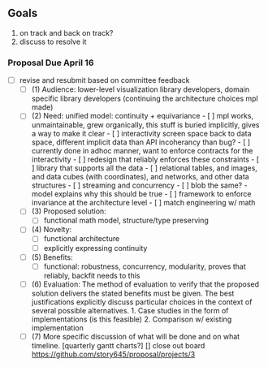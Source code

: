 ## Goals
1) on track and back on track?
2) discuss to resolve it
### Proposal Due April 16
- [ ] revise and resubmit based on committee feedback 
    - [ ] (1) Audience: lower-level visualization library developers, domain specific library developers (continuing the architecture choices mpl made)
    - [ ] (2) Need: unified model: continuity + equivariance 
            - [ ] mpl works, unmaintainable, grew organically, this stuff is buried implicitly, gives a way to make it clear
            - [ ] interactivity screen space back to data space, different implicit data than API incoherancy than bug?
                - [ ] currently done in adhoc manner, want to enforce contracts for the interactivity 
            - [ ] redesign that reliably enforces these constraints 
            - [ ] library that supports all the data 
                - [ ] relational tables, and images, and data cubes (with coordinates), and networks, and other data structures
                - [ ] streaming and concurrency 
                - [ ] blob the same? - model explains why this should be true
            - [ ] framework to enforce invariance at the architecture level
            - [ ] match engineering w/ math
    - [ ] (3) Proposed solution: 
        - [ ] functional math model, structure/type preserving 
    - [ ] (4) Novelty:
        - [ ] functional architecture
        - [ ] explicitly expressing continuity
    - [ ] (5) Benefits: 
        - [ ] functional: robustness, concurrency, modularity, proves that reliably, backfit needs to this 
    - [ ] (6) Evaluation: The method of evaluation to verify that the proposed solution delivers the stated benefits must be given.
            The best justifications explicitly discuss particular choices in the context of several possible alternatives.
            1. Case studies in the form of implementations (is this feasible) 
            2. Comparison w/ existing implementation          
    - [ ] (7) More specific discussion of what will be done and on what timeline.
            [quarterly gantt charts?]
 [] close out board https://github.com/story645/proposal/projects/3
